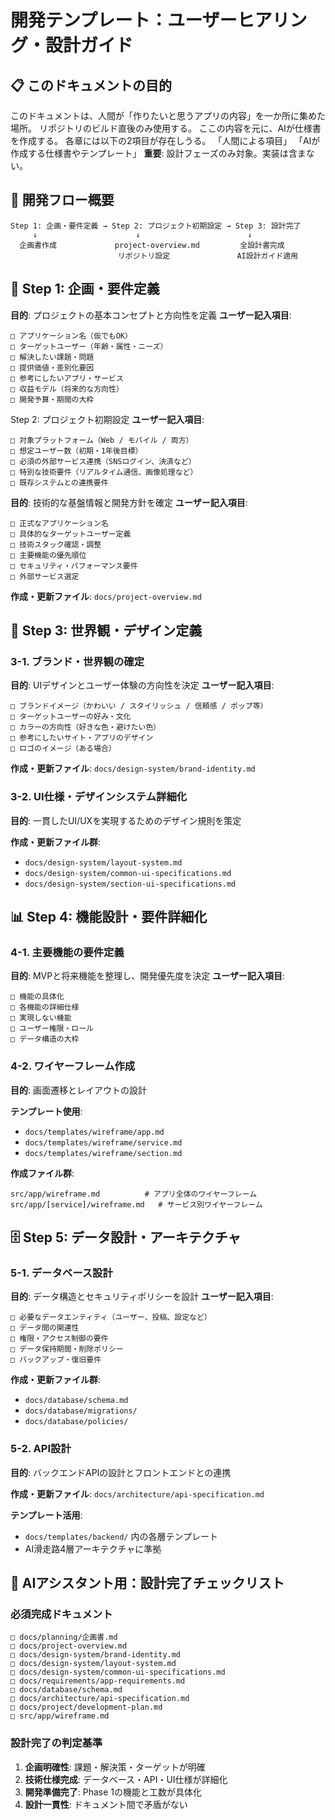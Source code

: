 # 開発テンプレート：ユーザーヒアリング・設計ガイド

## 📋 このドキュメントの目的
このドキュメントは、人間が「作りたいと思うアプリの内容」を一か所に集めた場所。
リポジトリのビルド直後のみ使用する。
ここの内容を元に、AIが仕様書を作成する。
各章には以下の2項目が存在しうる。
「人間による項目」
「AIが作成する仕様書やテンプレート」
**重要**: 設計フェーズのみ対象。実装は含まない。


## 🚀 開発フロー概要

```
Step 1: 企画・要件定義 → Step 2: プロジェクト初期設定 → Step 3: 設計完了
     ↓                      ↓                        ↓
  企画書作成             project-overview.md         全設計書完成
                        リポジトリ設定               AI設計ガイド適用
```
## 📝 Step 1: 企画・要件定義
**目的**: プロジェクトの基本コンセプトと方向性を定義
**ユーザー記入項目**:
```
□ アプリケーション名（仮でもOK）
□ ターゲットユーザー（年齢・属性・ニーズ）
□ 解決したい課題・問題
□ 提供価値・差別化要因
□ 参考にしたいアプリ・サービス
□ 収益モデル（将来的な方向性）
□ 開発予算・期間の大枠
```

Step 2: プロジェクト初期設定
**ユーザー記入項目**:
```
□ 対象プラットフォーム（Web / モバイル / 両方）
□ 想定ユーザー数（初期・1年後目標）
□ 必須の外部サービス連携（SNSログイン、決済など）
□ 特別な技術要件（リアルタイム通信、画像処理など）
□ 既存システムとの連携要件
```

**目的**: 技術的な基盤情報と開発方針を確定
**ユーザー記入項目**:
```
□ 正式なアプリケーション名
□ 具体的なターゲットユーザー定義
□ 技術スタック確認・調整
□ 主要機能の優先順位
□ セキュリティ・パフォーマンス要件
□ 外部サービス選定
```
**作成・更新ファイル**: `docs/project-overview.md`

## 🎨 Step 3: 世界観・デザイン定義

### 3-1. ブランド・世界観の確定
**目的**: UIデザインとユーザー体験の方向性を決定
**ユーザー記入項目**:
```
□ ブランドイメージ（かわいい / スタイリッシュ / 信頼感 / ポップ等）
□ ターゲットユーザーの好み・文化
□ カラーの方向性（好きな色・避けたい色）
□ 参考にしたいサイト・アプリのデザイン
□ ロゴのイメージ（ある場合）
```
**作成・更新ファイル**: `docs/design-system/brand-identity.md`

### 3-2. UI仕様・デザインシステム詳細化
**目的**: 一貫したUI/UXを実現するためのデザイン規則を策定

**作成・更新ファイル群**:
- `docs/design-system/layout-system.md`
- `docs/design-system/common-ui-specifications.md`
- `docs/design-system/section-ui-specifications.md`

## 📊 Step 4: 機能設計・要件詳細化
### 4-1. 主要機能の要件定義
**目的**: MVPと将来機能を整理し、開発優先度を決定
**ユーザー記入項目**:
```
□ 機能の具体化
□ 各機能の詳細仕様
□ 実現しない機能
□ ユーザー権限・ロール
□ データ構造の大枠
```

### 4-2. ワイヤーフレーム作成
**目的**: 画面遷移とレイアウトの設計

**テンプレート使用**:
- `docs/templates/wireframe/app.md`
- `docs/templates/wireframe/service.md`
- `docs/templates/wireframe/section.md`

**作成ファイル群**:
```
src/app/wireframe.md          # アプリ全体のワイヤーフレーム
src/app/[service]/wireframe.md   # サービス別ワイヤーフレーム
```

## 🗄️ Step 5: データ設計・アーキテクチャ

### 5-1. データベース設計
**目的**: データ構造とセキュリティポリシーを設計
**ユーザー記入項目**:
```
□ 必要なデータエンティティ（ユーザー、投稿、設定など）
□ データ間の関連性
□ 権限・アクセス制御の要件
□ データ保持期間・削除ポリシー
□ バックアップ・復旧要件
```

**作成・更新ファイル群**:
- `docs/database/schema.md`
- `docs/database/migrations/`
- `docs/database/policies/`

### 5-2. API設計
**目的**: バックエンドAPIの設計とフロントエンドとの連携

**作成・更新ファイル**: `docs/architecture/api-specification.md`

**テンプレート活用**:
- `docs/templates/backend/` 内の各層テンプレート
- AI滑走路4層アーキテクチャに準拠

## 🤖 AIアシスタント用：設計完了チェックリスト

### 必須完成ドキュメント
```
□ docs/planning/企画書.md
□ docs/project-overview.md
□ docs/design-system/brand-identity.md
□ docs/design-system/layout-system.md
□ docs/design-system/common-ui-specifications.md
□ docs/requirements/app-requirements.md
□ docs/database/schema.md
□ docs/architecture/api-specification.md
□ docs/project/development-plan.md
□ src/app/wireframe.md
```

### 設計完了の判定基準
1. **企画明確性**: 課題・解決策・ターゲットが明確
2. **技術仕様完成**: データベース・API・UI仕様が詳細化
3. **開発準備完了**: Phase 1の機能と工数が具体化
4. **設計一貫性**: ドキュメント間で矛盾がない
